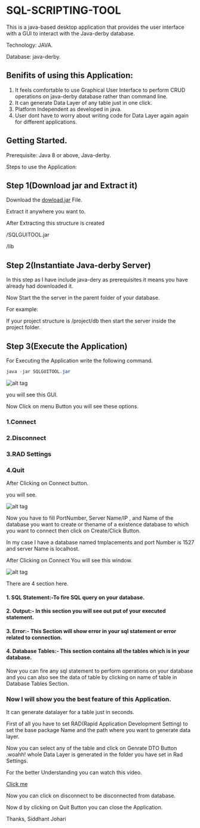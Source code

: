 # SQL-SCRIPTING-TOOL
This is a java-based desktop application that provides the user interface with a GUI to interact with the Java-derby database.

Technology: JAVA.

Database: java-derby.

## Benifits of using this Application:
1) It feels comfortable to use Graphical User Interface to perform  CRUD operations on java-derby database rather than command line.
2) It can generate Data Layer of any table just in one click.
3) Platform Independent as developed in java.
4) User dont have to worry about writing code for Data Layer again again for different applications.


## Getting Started.
Prerequisite: Java 8 or above, Java-derby.

Steps to use the Application:
## Step 1(Download jar and Extract it)
Download the [dowload.jar](https://github.com/SIDDHANTJOHARI/SQL-SCRIPTING-TOOL/blob/master/download.jar) File.

Extract it anywhere you want to.

After Extracting this structure is created

/SQLGUITOOL.jar
  
/lib
  
## Step 2(Instantiate Java-derby Server)
In this step as I have include java-dery as prerequisites it means you have already had downloaded it.

Now Start the the server in the parent folder of your database.

For example:

If your project structure is /project/db then start the server inside the project folder.

## Step 3(Execute  the Application)

For Executing the Application write the following command.
```java 
java -jar SQLGUITOOL.jar
```
![alt tag](https://github.com/SIDDHANTJOHARI/SQL-SCRIPTING-TOOL/blob/master/images/Screenshot%20from%202020-06-29%2022-47-41.png)


you will see this GUI.

Now Click on menu Button you will see these options.

### 1.Connect 
### 2.Disconnect
### 3.RAD Settings
### 4.Quit
 
After Clicking on Connect button.

you will see.

![alt tag](https://github.com/SIDDHANTJOHARI/SQL-SCRIPTING-TOOL/blob/master/images/Screenshot%20from%202020-06-29%2022-54-53.png)



Now you have to fill PortNumber, Server Name/IP , and Name of the database you want to create or thename of a existence database to which you want to connect then click on Create/Click Button.

In my case I have a database named tmplacements and port Number is 1527 and server Name is localhost.

After Clicking on Connect You will see this window.

![alt tag](https://github.com/SIDDHANTJOHARI/SQL-SCRIPTING-TOOL/blob/master/images/Screenshot%20from%202020-06-29%2023-03-34.png)

There are 4 section here.
#### 1. SQL Statement:-To fire SQL query on your database.
#### 2. Output:- In this section you will see out put of your executed statement.
#### 3. Error:- This Section will show error in your sql statement or error related to connection.
#### 4. Database Tables:- This section contains all the tables which is in your database.

Now you can fire any sql statement to perform operations on your database and you can also see the data of table by clicking on name of table in Database Tables Section.

### Now I will show you the best feature of this Application.
 It can generate datalayer for a table just in seconds.
 
 First of all you have to set RAD(Rapid Application Development Setting) to set the base package Name and the path where you want to generate data layer.
 
 Now you can select any of the table and click on Genrate DTO Button .woahh! whole Data Layer is generated in the folder you have set in Rad Settings.
 
 For the better Understanding you can watch this video.
 
  [Click me](https://youtu.be/-W6b0vwQnf0)
  
 Now you can click on disconnect to be disconnected from database.
  
 Now d by clicking on Quit Button you can close the Application.
 
 Thanks,
 Siddhant Johari

